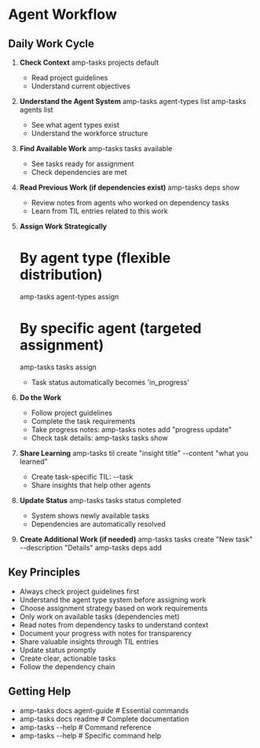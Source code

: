 # Agent Workflow

## Daily Work Cycle

1. **Check Context**
   amp-tasks projects default
   - Read project guidelines
   - Understand current objectives

2. **Understand the Agent System**
   amp-tasks agent-types list
   amp-tasks agents list
   - See what agent types exist
   - Understand the workforce structure

3. **Find Available Work**
   amp-tasks tasks available
   - See tasks ready for assignment
   - Check dependencies are met

4. **Read Previous Work (if dependencies exist)**
   amp-tasks deps show <task-id>
   - Review notes from agents who worked on dependency tasks
   - Learn from TIL entries related to this work

5. **Assign Work Strategically**
   # By agent type (flexible distribution)
   amp-tasks agent-types assign <task-id> <type-id>
   
   # By specific agent (targeted assignment)
   amp-tasks tasks assign <task-id> <your-agent-id>
   - Task status automatically becomes 'in_progress'

6. **Do the Work**
   - Follow project guidelines
   - Complete the task requirements  
   - Take progress notes: amp-tasks notes add <task-id> "progress update"
   - Check task details: amp-tasks tasks show <task-id>

7. **Share Learning**
   amp-tasks til create "insight title" --content "what you learned"
   - Create task-specific TIL: --task <task-id>
   - Share insights that help other agents

8. **Update Status**
   amp-tasks tasks status <task-id> completed
   - System shows newly available tasks
   - Dependencies are automatically resolved

9. **Create Additional Work (if needed)**
   amp-tasks tasks create "New task" --description "Details"
   amp-tasks deps add <new-task> <depends-on-task>

## Key Principles

- Always check project guidelines first
- Understand the agent type system before assigning work
- Choose assignment strategy based on work requirements
- Only work on available tasks (dependencies met)
- Read notes from dependency tasks to understand context
- Document your progress with notes for transparency
- Share valuable insights through TIL entries
- Update status promptly
- Create clear, actionable tasks
- Follow the dependency chain

## Getting Help

- amp-tasks docs agent-guide    # Essential commands
- amp-tasks docs readme         # Complete documentation  
- amp-tasks --help              # Command reference
- amp-tasks <command> --help    # Specific command help
